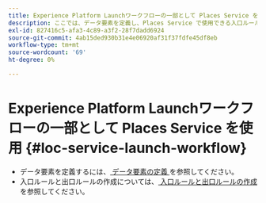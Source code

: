 ```yaml
---
title: Experience Platform Launchワークフローの一部として Places Service を使用
description: ここでは、データ要素を定義し、Places Service で使用できる入口ルールと出口ルールをExperience Platform Launchで作成する方法について説明します。
exl-id: 827416c5-afa3-4c89-a3f2-28f7dadd6924
source-git-commit: 4ab15ded930b31e4e06920af31f37fdfe45df8eb
workflow-type: tm+mt
source-wordcount: '69'
ht-degree: 0%

---
```


# Experience Platform Launchワークフローの一部として Places Service を使用 {#loc-service-launch-workflow}

* データ要素を定義するには、[ データ要素の定義 ](/help/use-places-launch-workflow/define-data-elements.md) を参照してください。
* 入口ルールと出口ルールの作成については、[ 入口ルールと出口ルールの作成 ](/help/use-places-launch-workflow/create-rule-places-property.md) を参照してください。
